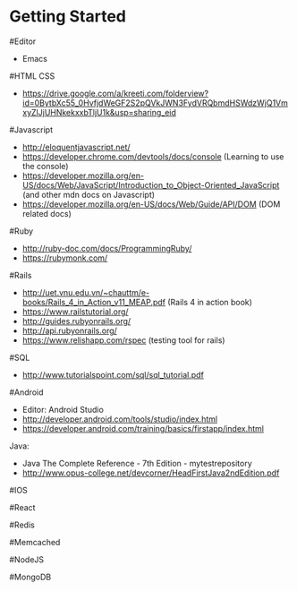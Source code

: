 # Getting Started

#Editor
* Emacs


#HTML CSS
* https://drive.google.com/a/kreeti.com/folderview?id=0BytbXc55_0HvfjdWeGF2S2pQVkJWN3FydVRQbmdHSWdzWjQ1VmxyZlJjUHNkekxxbTljU1k&usp=sharing_eid

#Javascript
* http://eloquentjavascript.net/
* https://developer.chrome.com/devtools/docs/console (Learning to use the console)
* https://developer.mozilla.org/en-US/docs/Web/JavaScript/Introduction_to_Object-Oriented_JavaScript (and other mdn docs on Javascript)
* https://developer.mozilla.org/en-US/docs/Web/Guide/API/DOM (DOM related docs)


#Ruby
* http://ruby-doc.com/docs/ProgrammingRuby/
* https://rubymonk.com/


#Rails
* http://uet.vnu.edu.vn/~chauttm/e-books/Rails_4_in_Action_v11_MEAP.pdf  (Rails 4 in action book)
* https://www.railstutorial.org/
* http://guides.rubyonrails.org/
* http://api.rubyonrails.org/
* https://www.relishapp.com/rspec (testing tool for rails)

#SQL
* http://www.tutorialspoint.com/sql/sql_tutorial.pdf 


#Android
* Editor:  Android Studio
* http://developer.android.com/tools/studio/index.html
* https://developer.android.com/training/basics/firstapp/index.html

Java:
* Java The Complete Reference - 7th Edition - mytestrepository
* http://www.opus-college.net/devcorner/HeadFirstJava2ndEdition.pdf

#IOS

#React

#Redis

#Memcached

#NodeJS

#MongoDB
